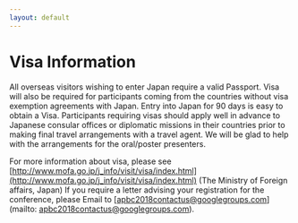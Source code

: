 ```yaml
---
layout: default
---
```

# Visa Information

All overseas visitors wishing to enter Japan require a valid Passport. Visa will also be required for participants coming from the countries without visa exemption agreements with Japan. 
Entry into Japan for 90 days is easy to obtain a Visa. Participants requiring visas should apply well in advance to Japanese consular offices or diplomatic missions in their countries prior to making final travel arrangements with a travel agent. We will be glad to help with the arrangements for the oral/poster presenters.

For more information about visa, please see [http://www.mofa.go.jp/j_info/visit/visa/index.html](http://www.mofa.go.jp/j_info/visit/visa/index.html)
(The Ministry of Foreign affairs, Japan)
If you require a letter advising your registration for the conference, please Email to [apbc2018contactus@googlegroups.com](mailto: apbc2018contactus@googlegroups.com).


